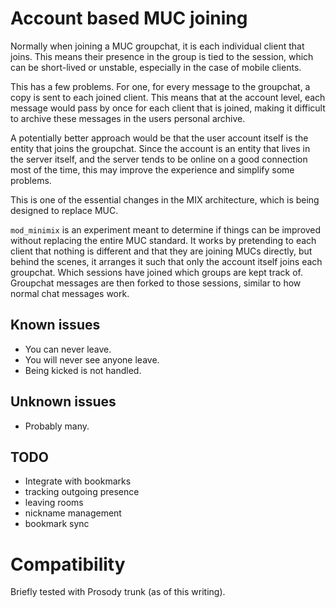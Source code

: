 # Account based MUC joining

Normally when joining a MUC groupchat, it is each individual client that
joins. This means their presence in the group is tied to the session,
which can be short-lived or unstable, especially in the case of mobile
clients.

This has a few problems. For one, for every message to the groupchat, a
copy is sent to each joined client. This means that at the account
level, each message would pass by once for each client that is joined,
making it difficult to archive these messages in the users personal
archive.

A potentially better approach would be that the user account itself is
the entity that joins the groupchat. Since the account is an entity that
lives in the server itself, and the server tends to be online on a good
connection most of the time, this may improve the experience and
simplify some problems.

This is one of the essential changes in the MIX architecture, which is
being designed to replace MUC.

`mod_minimix` is an experiment meant to determine if things can be
improved without replacing the entire MUC standard. It works by
pretending to each client that nothing is different and that they are
joining MUCs directly, but behind the scenes, it arranges it such that
only the account itself joins each groupchat. Which sessions have joined
which groups are kept track of. Groupchat messages are then forked to
those sessions, similar to how normal chat messages work.

## Known issues

-   You can never leave.
-   You will never see anyone leave.
-   Being kicked is not handled.

## Unknown issues

-   Probably many.

## TODO

-   Integrate with bookmarks
-   tracking outgoing presence
-   leaving rooms
-   nickname management
-   bookmark sync

# Compatibility

Briefly tested with Prosody trunk (as of this writing).
